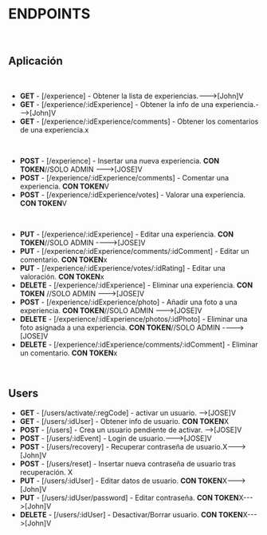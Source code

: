 # ENDPOINTS

​

## Aplicación

​

- **GET** - [/experience] - Obtener la lista de experiencias.--->[John]V
- **GET** - [/experience/:idExperience] - Obtener la info de una experiencia.--->[John]V
- **GET** - [/experience/:idExperience/comments] - Obtener los comentarios de una experiencia.x

​

- **POST** - [/experience] - Insertar una nueva experiencia. **CON TOKEN**//SOLO ADMIN --->[JOSE]V
- **POST** - [/experience/:idExperience/comments] - Comentar una experiencia. **CON TOKEN**V
- **POST** - [/experience/:idExperience/votes] - Valorar una experiencia. **CON TOKEN**V

​

- **PUT** - [/experience/:idExperience] - Editar una experiencia. **CON TOKEN**//SOLO ADMIN ---->[JOSE]V
- **PUT** - [/experience/:idExperience/comments/:idComment] - Editar un comentario. **CON TOKEN**x
- **PUT** - [/experience/:idExperience/votes/:idRating] - Editar una valoración. **CON TOKEN**x
  ​
- **DELETE** - [/experience/:idExperience] - Eliminar una experiencia. **CON TOKEN** //SOLO ADMIN --->[JOSE]V
- **POST** - [/experience/:idExperience/photo] - Añadir una foto a una experiencia. **CON TOKEN**//SOLO ADMIN --->[JOSE]V
- **DELETE** - [/experience/:idExperience/photos/:idPhoto] - Eliminar una foto asignada a una experiencia. **CON TOKEN**//SOLO ADMIN ---->[JOSE]V
- **DELETE** - [/experience/:idExperience/comments/:idComment] - Eliminar un comentario. **CON TOKEN**x

​

## Users

- **GET** - [/users/activate/:regCode] - activar un usuario. -->[JOSE]V
- **GET** - [/users/:idUser] - Obtener info de usuario. **CON TOKEN**X
- **POST** - [/users] - Crea un usuario pendiente de activar. -->[JOSE]V
- **POST** - [/users/:idEvent] - Login de usuario.--->[JOSE]V
- **POST** - [/users/recovery] - Recuperar contraseña de usuario.X--->[John]V
- **POST** - [/users/reset] - Insertar nueva contraseña de usuario tras recuperación. X
- **PUT** - [/users/:idUser] - Editar datos de usuario. **CON TOKEN**X--->[John]V
- **PUT** - [/users/:idUser/password] - Editar contraseña. **CON TOKEN**X--->[John]V
- **DELETE** - [/users/:idUser] - Desactivar/Borrar usuario. **CON TOKEN**X--->[John]V
